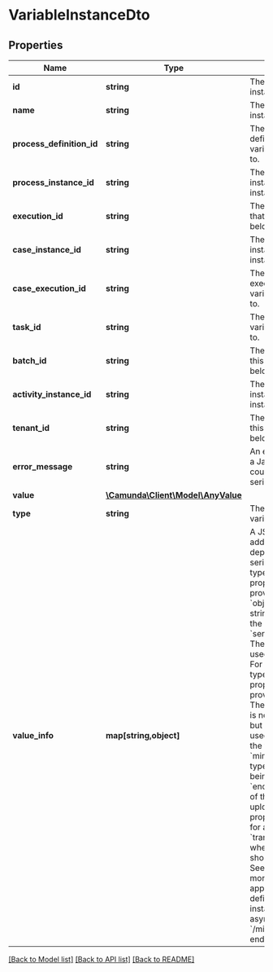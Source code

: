 # VariableInstanceDto

## Properties
Name | Type | Description | Notes
------------ | ------------- | ------------- | -------------
**id** | **string** | The id of the variable instance. | [optional] 
**name** | **string** | The name of the variable instance. | [optional] 
**process_definition_id** | **string** | The id of the process definition that this variable instance belongs to. | [optional] 
**process_instance_id** | **string** | The id of the process instance that this variable instance belongs to. | [optional] 
**execution_id** | **string** | The id of the execution that this variable instance belongs to. | [optional] 
**case_instance_id** | **string** | The id of the case instance that this variable instance belongs to. | [optional] 
**case_execution_id** | **string** | The id of the case execution that this variable instance belongs to. | [optional] 
**task_id** | **string** | The id of the task that this variable instance belongs to. | [optional] 
**batch_id** | **string** | The id of the batch that this variable instance belongs to.&lt; | [optional] 
**activity_instance_id** | **string** | The id of the activity instance that this variable instance belongs to. | [optional] 
**tenant_id** | **string** | The id of the tenant that this variable instance belongs to. | [optional] 
**error_message** | **string** | An error message in case a Java Serialized Object could not be de-serialized. | [optional] 
**value** | [**\Camunda\Client\Model\AnyValue**](AnyValue.md) |  | [optional] 
**type** | **string** | The value type of the variable. | [optional] 
**value_info** | **map[string,object]** | A JSON object containing additional, value-type-dependent properties. For serialized variables of type Object, the following properties can be provided:  * &#x60;objectTypeName&#x60;: A string representation of the object&#x27;s type name. * &#x60;serializationDataFormat&#x60;: The serialization format used to store the variable.  For serialized variables of type File, the following properties can be provided:  * &#x60;filename&#x60;: The name of the file. This is not the variable name but the name that will be used when downloading the file again. * &#x60;mimetype&#x60;: The MIME type of the file that is being uploaded. * &#x60;encoding&#x60;: The encoding of the file that is being uploaded.  The following property can be provided for all value types:  * &#x60;transient&#x60;: Indicates whether the variable should be transient or not. See [documentation](https://docs.camunda.org/manual/7.21/user-guide/process-engine/variables#transient-variables) for more informations. (Not applicable for &#x60;decision-definition&#x60;, &#x60; /process-instance/variables-async&#x60;, and &#x60;/migration/executeAsync&#x60; endpoints) | [optional] 

[[Back to Model list]](../../README.md#documentation-for-models) [[Back to API list]](../../README.md#documentation-for-api-endpoints) [[Back to README]](../../README.md)

